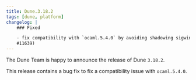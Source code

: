 ```yaml
---
title: Dune.3.18.2
tags: [dune, platform]
changelog: |
    ### Fixed

    - fix compatibility with `ocaml.5.4.0` by avoiding shadowing sigwinch (@nojb,
    #11639)
---
```


The Dune Team is happy to announce the release of Dune `3.18.2`.

This release contains a bug fix to fix a compatibility issue with `ocaml.5.4.0`.
